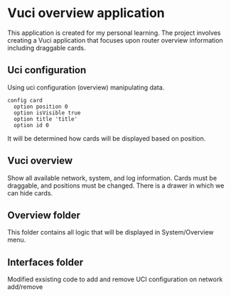 # Vuci overview application
This application is created for my personal learning.
The project involves creating a Vuci application that focuses upon router overview information including draggable cards.
## Uci configuration
Using uci configuration (overview) manipulating data.
```
config card
  option position 0
  option isVisible true
  option title 'title'
  option id 0
```
It will be determined how cards will be displayed based on position.
## Vuci overview
Show all available network, system, and log information. Cards must be draggable, and positions must be changed. There is a drawer in which we can hide cards.

## Overview folder
This folder contains all logic that will be displayed in System/Overview menu.

## Interfaces folder
Modified exsisting code to add and remove UCI configuration on network add/remove
